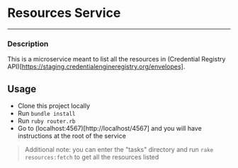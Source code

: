 # Resources Service

---

### Description
This is a microservice meant to list all the resources in (Credential Registry API)[https://staging.credentialengineregistry.org/envelopes].

## Usage
- Clone this project locally
- Run `bundle install`
- Run `ruby router.rb`
- Go to (localhost:4567)[http://localhost/4567] and you will have instructions at the root of the service

> Additional note: you can enter the "tasks" directory and run `rake resources:fetch` to get all the resources listed